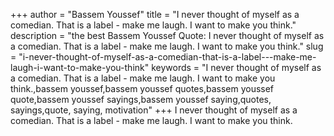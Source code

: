 +++
author = "Bassem Youssef"
title = "I never thought of myself as a comedian. That is a label - make me laugh. I want to make you think."
description = "the best Bassem Youssef Quote: I never thought of myself as a comedian. That is a label - make me laugh. I want to make you think."
slug = "i-never-thought-of-myself-as-a-comedian-that-is-a-label---make-me-laugh-i-want-to-make-you-think"
keywords = "I never thought of myself as a comedian. That is a label - make me laugh. I want to make you think.,bassem youssef,bassem youssef quotes,bassem youssef quote,bassem youssef sayings,bassem youssef saying,quotes, sayings,quote, saying, motivation"
+++
I never thought of myself as a comedian. That is a label - make me laugh. I want to make you think.
